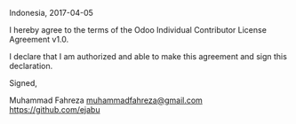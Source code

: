 Indonesia, 2017-04-05

I hereby agree to the terms of the Odoo Individual Contributor License
Agreement v1.0.

I declare that I am authorized and able to make this agreement and sign this
declaration.

Signed,

Muhammad Fahreza muhammadfahreza@gmail.com https://github.com/ejabu
